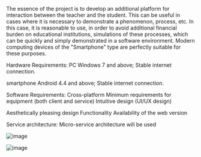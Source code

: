 The essence of the project is to develop an additional platform for interaction between the teacher and the student. This can be useful in cases where it is necessary to demonstrate a phenomenon, process, etc. In this case, it is reasonable to use, in order to avoid additional financial burden on educational institutions, simulations of these processes, which can be quickly and simply demonstrated in a software environment. Modern computing devices of the "Smartphone" type are perfectly suitable for these purposes.

Hardware Requirements:
PC
Windows 7 and above;
Stable internet connection.

smartphone 
Android 4.4 and above;
Stable internet connection.

Software Requirements:
Cross-platform
Minimum requirements for equipment (both client and service)
Intuitive design (UI/UX design) 


Aesthetically pleasing design 
Functionality
Availability of the web version

Service architecture:
Micro-service architecture will be used

![image](https://github.com/user-attachments/assets/b3cbf967-d1ee-4446-a574-e5726cd4e6ce)

![image](https://github.com/user-attachments/assets/6bdfa7d6-711b-4e16-85fc-0589078d1e8d)

